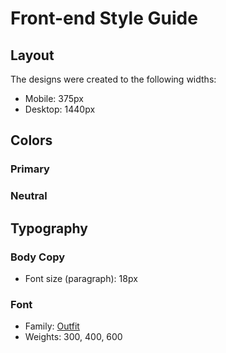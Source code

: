 # Front-end Style Guide

## Layout

The designs were created to the following widths:

-   Mobile: 375px
-   Desktop: 1440px

## Colors

### Primary

### Neutral

## Typography

### Body Copy

-   Font size (paragraph): 18px

### Font

-   Family: [Outfit](https://fonts.google.com/specimen/Outfit)
-   Weights: 300, 400, 600
